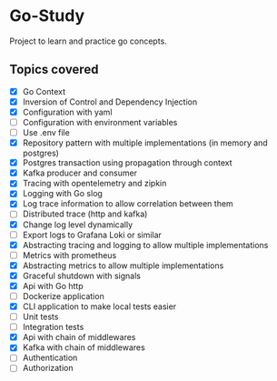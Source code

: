 # Go-Study

Project to learn and practice go concepts.

## Topics covered

- [x] Go Context
- [x] Inversion of Control and Dependency Injection
- [x] Configuration with yaml
- [ ] Configuration with environment variables
- [ ] Use .env file
- [x] Repository pattern with multiple implementations (in memory and postgres)
- [x] Postgres transaction using propagation through context
- [x] Kafka producer and consumer
- [x] Tracing with opentelemetry and zipkin
- [x] Logging with Go slog
- [x] Log trace information to allow correlation between them
- [ ] Distributed trace (http and kafka)
- [x] Change log level dynamically
- [ ] Export logs to Grafana Loki or similar
- [x] Abstracting tracing and logging to allow multiple implementations
- [ ] Metrics with prometheus
- [x] Abstracting metrics to allow multiple implementations
- [x] Graceful shutdown with signals
- [x] Api with Go http
- [ ] Dockerize application
- [x] CLI application to make local tests easier
- [ ] Unit tests
- [ ] Integration tests
- [x] Api with chain of middlewares
- [x] Kafka with chain of middlewares
- [ ] Authentication
- [ ] Authorization
